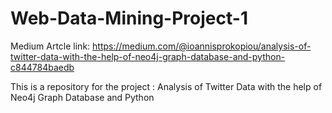 # Web-Data-Mining-Project-1
Medium Artcle link: https://medium.com/@ioannisprokopiou/analysis-of-twitter-data-with-the-help-of-neo4j-graph-database-and-python-c844784baedb

This is a repository for the project : Analysis of Twitter Data with the help of Neo4j Graph Database and Python
